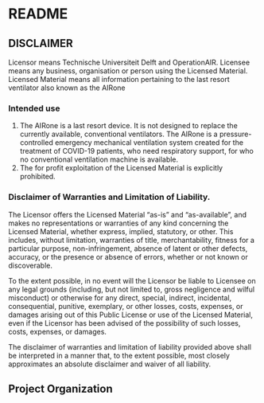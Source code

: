 # README

## DISCLAIMER

Licensor means Technische Universiteit Delft and OperationAIR. Licensee means any business, organisation or person using the Licensed Material. Licensed Material means all information pertaining to the last resort ventilator also known as the AIRone

### Intended use

1. The AIRone is a last resort device. It is not designed to replace the currently available, conventional ventilators. The AIRone is a pressure-controlled emergency mechanical ventilation system created for the treatment of COVID-19 patients, who need respiratory support, for who no conventional ventilation machine is available. 
2. The for profit exploitation of the Licensed Material is explicitly prohibited.

### Disclaimer of Warranties and Limitation of Liability.

The Licensor offers the Licensed Material “as-is” and “as-available”, and makes no representations or warranties of any kind concerning the Licensed Material, whether express, implied, statutory, or other. This includes, without limitation, warranties of title, merchantability, fitness for a particular purpose, non-infringement, absence of latent or other defects, accuracy, or the presence or absence of errors, whether or not known or discoverable.

To the extent possible, in no event will the Licensor be liable to Licensee on any legal grounds (including, but not limited to, gross negligence and wilful misconduct) or otherwise for any direct, special, indirect, incidental, consequential, punitive, exemplary, or other losses, costs, expenses, or damages arising out of this Public License or use of the Licensed Material, even if the Licensor has been advised of the possibility of such losses, costs, expenses, or damages.

The disclaimer of warranties and limitation of liability provided above shall be interpreted in a manner that, to the extent possible, most closely approximates an absolute disclaimer and waiver of all liability.

## Project Organization

